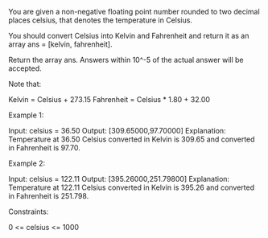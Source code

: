 You are given a non-negative floating point number rounded to two decimal
places celsius, that denotes the temperature in Celsius.

You should convert Celsius into Kelvin and Fahrenheit and return it as an
array ans = [kelvin, fahrenheit].

Return the array ans. Answers within 10^-5 of the actual answer will be
accepted.

Note that:


Kelvin = Celsius + 273.15
Fahrenheit = Celsius * 1.80 + 32.00



Example 1:


Input: celsius = 36.50
Output: [309.65000,97.70000]
Explanation: Temperature at 36.50 Celsius converted in Kelvin is 309.65 and
converted in Fahrenheit is 97.70.


Example 2:


Input: celsius = 122.11
Output: [395.26000,251.79800]
Explanation: Temperature at 122.11 Celsius converted in Kelvin is 395.26 and
converted in Fahrenheit is 251.798.



Constraints:


0 <= celsius <= 1000




